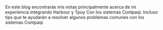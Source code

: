 En este blog encontrarás mis notas principalmente acerca de mi experiencia integrando Harbour y Tpuy
Con los sistemas Contpaqi.
Incluso tips que te ayudarán a resolver algunos problemas comunes con los sistemas Contpaqi

